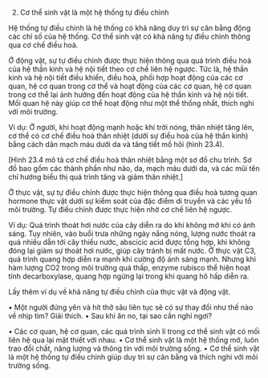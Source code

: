 2. Cơ thể sinh vật là một hệ thống tự điều chỉnh

Hệ thống tự điều chỉnh là hệ thống có khả năng duy trì sự cân bằng động các chỉ số của hệ thống. Cơ thể sinh vật có khả năng tự điều chỉnh thông qua cơ chế điều hoà.

Ở động vật, sự tự điều chỉnh được thực hiện thông qua quá trình điều hoà của hệ thần kinh và hệ nội tiết theo cơ chế liên hệ ngược. Tức là, hệ thần kinh và hệ nội tiết điều khiển, điều hoà, phối hợp hoạt động của các cơ quan, hệ cơ quan trong cơ thể và hoạt động của các cơ quan, hệ cơ quan trong cơ thể lại ảnh hưởng đến hoạt động của hệ thần kinh và hệ nội tiết. Mối quan hệ này giúp cơ thể hoạt động như một thể thống nhất, thích nghi với môi trường.

Ví dụ: Ở người, khi hoạt động mạnh hoặc khi trời nóng, thân nhiệt tăng lên, cơ thể có cơ chế điều hoà thân nhiệt (dưới sự điều hoà của hệ thần kinh) bằng cách dãn mạch máu dưới da và tăng tiết mồ hôi (hình 23.4).

[Hình 23.4 mô tả cơ chế điều hoà thân nhiệt bằng một sơ đồ chu trình. Sơ đồ bao gồm các thành phần như não, da, mạch máu dưới da, và các mũi tên chỉ hướng biểu thị quá trình tăng và giảm thân nhiệt.]

Ở thực vật, sự tự điều chỉnh được thực hiện thông qua điều hoà tương quan hormone thực vật dưới sự kiểm soát của đặc điểm di truyền và các yếu tố môi trường. Tự điều chỉnh được thực hiện nhờ cơ chế liên hệ ngược.

Ví dụ: Quá trình thoát hơi nước của cây diễn ra do khí không mở khi có ánh sáng. Tuy nhiên, vào buổi trưa những ngày nắng nóng, lượng nước thoát ra quá nhiều dẫn tới cây thiếu nước, abscicic acid được tổng hợp, khi không đóng lại giảm sự thoát hơi nước, giúp cây tránh bị mất nước. Ở thực vật C3, quá trình quang hợp diễn ra mạnh khi cường độ ánh sáng mạnh. Nhưng khi hàm lượng CO2 trong môi trường quá thấp, enzyme rubisco thể hiện hoạt tính decarboxylase, quang hợp ngừng lại trong khi quang hô hấp diễn ra.

Lấy thêm ví dụ về khả năng tự điều chỉnh của thực vật và động vật.

• Một người đứng yên và hít thở sâu liên tục sẽ có sự thay đổi như thế nào về nhịp tim? Giải thích.
• Sau khi ăn no, tại sao cần nghỉ ngơi?

• Các cơ quan, hệ cơ quan, các quá trình sinh lí trong cơ thể sinh vật có mối liên hệ qua lại mật thiết với nhau.
• Cơ thể sinh vật là một hệ thống mở, luôn trao đổi chất, năng lượng và thông tin với môi trường sống.
• Cơ thể sinh vật là một hệ thống tự điều chỉnh giúp duy trì sự cân bằng và thích nghi với môi trường sống.